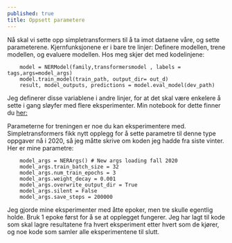 ```yaml
---
published: true
title: Oppsett parametere
---
```

Nå skal vi sette opp simpletransformers til å ta imot dataene våre, og sette parameterene. 
Kjernfunksjonene er i bare tre linjer: Definere modellen, trene modellen, og evaluere modellen. Hos meg skjer det med kodelinjene:
```
    model = NERModel(family,transformersmodel , labels = tags,args=model_args)
    model.train_model(train_path, output_dir= out_d)
    result, model_outputs, predictions = model.eval_model(dev_path)
```
Jeg definerer disse variablene i andre linjer, for at det skal være enkelere å sette i gang sløyfer med flere eksperimenter. Min notebook for dette finner du [her:](https://github.com/egilron/norec_fine_tools/blob/master/Experiments21_norec_bert.ipynb)

Parameterne for treningen er noe du kan eksperimentere med. Simpletransformers fikk nytt opplegg for å sette parametre til denne type oppgaver nå i 2020, så jeg måtte skrive om koden jeg hadde fra siste vinter.
Her er mine parametre:
```
    model_args = NERArgs() # New args loading fall 2020
    model_args.train_batch_size = 32
    model_args.num_train_epochs = 3
    model_args.weight_decay = 0.001
    model_args.overwrite_output_dir = True
    model_args.silent = False
    model_args.save_steps = 200000
```
Jeg gjorde mine eksperimenter med åtte epoker, men tre skulle egentlig holde. Bruk 1 epoke først for å se at opplegget fungerer. Jeg har lagt til kode som skal lagre resultatene fra hvert eksperiment etter hvert som de kjører, og noe kode som samler alle eksperimentene til slutt. 